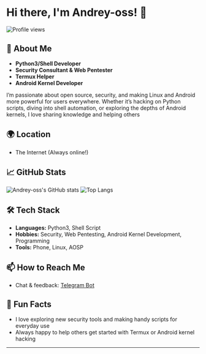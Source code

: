 # Hi there, I'm Andrey-oss! 👋

![Profile views](https://komarev.com/ghpvc/?username=Andrey-oss&color=blueviolet)

## 👤 About Me

- **Python3/Shell Developer**
- **Security Consultant & Web Pentester**
- **Termux Helper**
- **Android Kernel Developer**

I’m passionate about open source, security, and making Linux and Android more powerful for users everywhere. Whether it’s hacking on Python scripts, diving into shell automation, or exploring the depths of Android kernels, I love sharing knowledge and helping others

## 🌍 Location

- The Internet (Always online!)

## 📈 GitHub Stats

![Andrey-oss's GitHub stats](https://github-readme-stats.vercel.app/api?username=Andrey-oss&show_icons=true&theme=dark)
![Top Langs](https://github-readme-stats.vercel.app/api/top-langs/?username=Andrey-oss&exclude_repo=&layout=compact&theme=dark)

## 🛠️ Tech Stack

- **Languages:** Python3, Shell Script
- **Hobbies:** Security, Web Pentesting, Android Kernel Development, Programming
- **Tools:** Phone, Linux, AOSP

## 📫 How to Reach Me

- Chat & feedback: [Telegram Bot](https://t.me/feedbackchater_bot)

## 🚀 Fun Facts

- I love exploring new security tools and making handy scripts for everyday use
- Always happy to help others get started with Termux or Android kernel hacking

---
